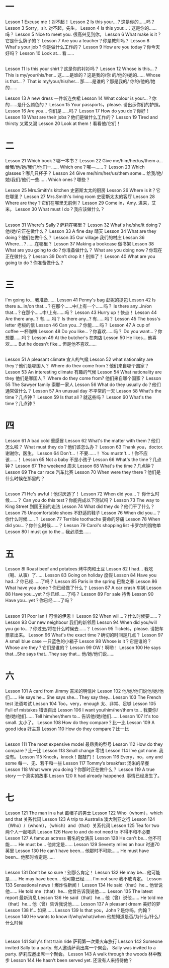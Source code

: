 # 一
Lesson 1 Excuse me！对不起！
Lesson 2 Is this your…？这是你的……吗？
Lesson 3 Sorry，sir. 对不起，先生。
Lesson 4 Is this your…；这是你的……吗？
Lesson 5 Nice to meet you. 很高兴见到你。
Lesson 6 What make is it？它是什么牌子的？
Lesson 7 Are you a teacher？你是教师吗？
Lesson 8 What's your job？你是做什么工作的？
Lesson 9 How are you today？你今天好吗？
Lesson 10 Look at… 看……
##
Lesson 11 Is this your shirt？这是你的衬衫吗？
Lesson 12 
  Whose is this…？
  This is my/your/his/her… 这……是谁的？这是我的/你 的/他的/她的……
  Whose is that…？
  That is my/your/his/her… 那……是谁的？那是我的/ 你的/他的/她的……

Lesson 13 A new dress 一件新连衣裙
Lesson 14 What colour is your…？你的……是什么颜色的？
Lesson 15 Your passports，please. 请出示你们的护照。
Lesson 16 Are you… 你们是……吗？
Lesson 17 How do you do？你好！
Lesson 18 What are their jobs？他们是做什么工作的？
Lesson 19 Tired and thirsty 又累又渴
Lesson 20 Look at them！看看他/它们！

# 二
Lesson 21 Which book？哪一本书？
Lesson 22 Give me/him/her/us/them a… 给我/他/她/我们/他们一……
Which one？哪—……？
Lesson 23 Which glasses？哪几只杯子？
Lesson 24 
  Give me/him/her/us/them some… 给我/他/她/我们/他们一些……
  Which ones？哪些？

Lesson 25 Mrs.Smith's kitchen 史密斯太太的厨房
Lesson 26 Where is it？它在哪里？
Lesson 27 Mrs.Smith's living room 史密斯太太的客厅
Lesson 28 Where are they？它们在哪里无前例？
Lesson 29 Come in，Amy. 进来，艾米。
Lesson 30 What must l do？我应该做什么？

##
Lesson 31 Where's Sally？萨莉在哪里？
Lesson 32 What's he/she/it doing？他/她/它正在做什么？
Lesson 33 A fine day 晴天
Lesson 34 What are they doing？他们在做什么？
Lesson 35 Our village 我们的村庄
Lesson 36 Where…？……在哪里？
Lesson 37 Making a bookcase 做书架
Lesson 38 What are you going to do？你准备做什么？
What are you doing now？你现在正在做什么？
Lesson 39 Don’t drop it！别摔了！
Lesson 40 What are you going to do？你准备做什么？

# 三
I'm going to… 我准备……
Lesson 41 Penny's bag 彭妮的提包
Lesson 42 Is there a…in/on that…？在那个……中/上有一个……吗？
Is there any…in/on that…？在那个……中/上有……吗？
Lesson 43 Hurry up！快点！
Lesson 44 Are there any…? 有……吗？
Is there any…? 有……吗？
Lesson 45 The boss's letter 老板的信
Lesson 46 Can you…? 你能……吗？
Lesson 47 A cup of coffee 一杯咖啡
Lesson 48 Do you like…？你喜欢……吗？
Do you want…？你想要……吗？
Lesson 49 At the butcher's 在肉店
Lesson 50 
  He likes… 他喜欢……
  But he doesn't fike… 但是他不喜欢……

##
Lesson 51 A pleasant climate 宜人的气候
Lesson 52 what nationality are they？他们是哪国人？
Where do thev come from？他们来自哪个国家？
Lesson 53 An interesting climate 有趣的气候
Lesson 54 What nationality are they 他们是哪国人？
Where do they come from? 他们来自哪个国家？
Lesson 55 The Sawyer family 索耶一家人
Lesson 56 What do they usually do？他们通常做什么？
Lesson 57 An unusual day 不平常的一天
Lesson 58 What's the time？几点钟？
Lesson 59 Is that all？就这些吗？
Lesson 60 What's the time？几点钟？

# 四
Lesson 61 A bad cold 重感冒
Lesson 62 What's the matter with them？他们怎么啦？
What must they do？他们该怎么办？
Lesson 63 Thank you，doctor. 谢谢你，医生。
Lesson 64 Don’t…！不要……！
You mustn't…！你不应该……！
Lesson 65 Not a baby 不是小孩子
Lesson 66 What's the time？几点钟？
Lesson 67 The weekend 周末
Lesson 68 What's the time？几点钟？
Lesson 69 The car race 汽车比赛
Lesson 70 When were they there？他们是什么时候在那里的？

##
Lesson 71 He's awful！他讨厌透了！
Lesson 72 When did you…？ 你什么时候……？
Can you do this test？你能完成以下测试吗？
Lesson 73 The way to King Street 到国王街的走法
Lesson 74 What did they do？他们干了什么？
Lesson 75 Uncomfortable shoes 不舒适的鞋子
Lesson 76 When did you…？你什么时候……？
Lesson 77 Terrible toothache 要命的牙痛
Lesson 78 When did you…？你什么时候……？
Lesson 79 Carol's shopping list 卡罗尔的购物单
Lesson 80 I must go to the… 我必须去……

# 五
Lesson 8l Roast beef and potatoes 烤牛肉和土豆
Lesson 82 I had… 我吃（喝、从事）了……
Lesson 83 Going on holiday 度假
Lesson 84 Have you had…? 你已经……了吗？
Lesson 85 Paris in the spring 巴黎之春
Lesson 86 What have you done？你已经做了什么？
Lesson 87 A car crash 车祸
Lesson 88 Have you…yet？你已经……了吗？
Lesson 89 For sale 待售
Lesson 90 Have you…yet？你已经……了吗？
##
Lesson 91 Poor Ian！可怜的伊恩！
Lesson 92 When will…？什么时候要……？
Lesson 93 Our new neighbour 我们的新邻居
Lesson 94 When did you/will you go to…？你过去/将在什么时候去……？
Lesson 95 Tickets，please. 请把车票拿出来。
Lesson 96 What's the exact time？确切的时间是几点？
Lesson 97 A small blue case 一只蓝色的小箱子
Lesson 98 Whose is it？它是谁的？
Whose are they？它们是谁的？
Lesson 99 OW！啊哟！
Lesson 100 He says that…She says that…They say that… 他/她/他们说……


# 六
Lesson 101 A card from Jimmy 吉米的明信片
Lesson 102 他/她/他们说他/她/他们……
  He says he…
  She says she…
  They say they… 
Lesson 103 The French test 法语考试
Lesson 104 Too，very，enough 太、非常、足够
Lesson 105 Full of mistakes 错误百出
Lesson 106 
  I want you/him/her/them to…  我要你/他/她/他们……
  Tell him/her/them to…  告诉他/她/他们……
Lesson 107 It's too small. 太小了。
Lesson 108 How do they compare？比一比
Lesson 109 A good idea 好主意
Lesson 110 How do they compare？比一比

##
Lesson 111 The most expensive model 最昂贵的型号
Lesson 112 How do they compare？比一比
Lesson 113 Small change 零钱
Lesson 114 I've got none. 我没有。
Lesson 115 Knock，knock！敲敲门！
Lesson 116 Every，no，any and some 每一、无、若干和一些
Lesson 117 Tommy’s breakfast 汤米的早餐
Lesson 118 What were you doing？你那时正在做什么？
Lesson 119 A true story 一个真实的故事
Lesson 120 It had already happened. 事情已经发生了。

# 七
Lesson 121 The man in a hat 戴帽子的男士
Lesson 122 Who（whom），which and that 关系代词
Lesson 123 A trip to Australia 澳大利亚之行
Lesson 124（Who）/（whom），（which）and（that）关系代词
Lesson 125 Tea for two 两个人一起喝茶
Lesson 126 Have to and do not need to 不得不和不必要
Lesson 127 A famous actress 著名的女演员
Lesson 128 
  He can’t be… 他不可能……
  He must be… 他肯定是……
Lesson 129 Seventy miles an hour 时速70英里
Lesson 130 
  He can’t have been… 他那时不可能……
  He must have been… 他那时肯定是……

##
Lesson 131 Don’t be so sure！别那么肯定！
Lesson 132 He may be… 他可能是……
  He may have been… 他可能已经……
  I'm not sure 我不敢肯定。
Lesson 133 Sensational news！爆炸性新闻！
Lesson 134 
  He said（that）he… 他曾说他……
  He told me（that）he… 他曾告诉我说他……
Lesson 135 The latest report 最新消息
Lesson 136 
  He said（that）he… 他（曾）说他……
  He told me（that）he… 他（曾）告诉我说他……
Lesson 137 A pleasant dream 美好的梦
Lesson 138 If… 如果……
Lesson 139 Is that you，John？是你吗，约翰？
Lesson 140 
  He wants to know if/why/what/when 他想知道是否/为什么/什么/什么时候

#
Lesson 141 Sally's first train ride 萨莉第一次乘火车旅行
Lesson 142 
  Someone invited Sally to a party. 有人邀请萨莉出席一个聚会。
  Sally was invited to a party. 萨莉应邀出席一个聚会。
Lesson 143 A walk through the woods 林中散步
Lesson 144 He hasn't been served yet. 还没有人来招待他？